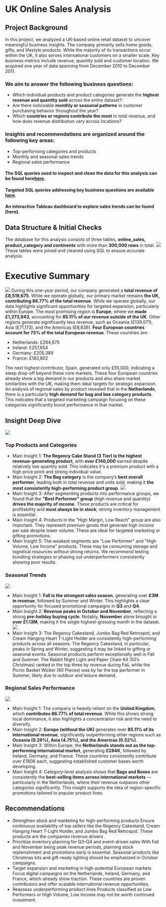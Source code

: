# UK Online Sales Analysis
## Project Background
In this project, we analyzed a UK-based online retail dataset to uncover meaningful business insights. The company primarily sells home goods, gifts, and lifestyle products. While the majority of its transactions occur within the UK, it also serves international customers on a smaller scale. Key business metrics include revenue, quantity sold and customer location. We acquired one year of data spanning from December 2010 to December 2011.
### We aim to answer the following business questions:
-	Which individual products and product categories generate the **highest revenue and quantity sold** across the entire dataset?-
-	Are there noticeable **monthly or seasonal patterns** in customer purchasing behavior throughout the year?
-	Which **countries or regions contribute the most** to total revenue, and how does revenue distribution vary across locations?
### Insights and recommendations are organized around the following key areas:
-	Top-performing categories and products
-	Monthly and seasonal sales trends
-	Regional sales performance
#### The SQL queries used to inspect and clean the data for this analysis can be found here[here](SQL/README.md).
#### Targeted SQL queries addressing key business questions are available [here](SQL/README2.md).
#### An interactive Tableau dashboard to explore sales trends can be found [here].
## Data Structure & Initial Checks
The database for this analysis consists of three tables, **online_sales, product_category and continents** with more than **300,000 rows** in total.
![](images/data_structure.png)
These tables were joined and cleaned using SQL to ensure accurate analysis.
# Executive Summary
![](images/reg_exc2.png)
During this one-year period, our company generated a **total revenue of £8,519,675**. While we operate globally, our primary market remains **the UK, contributing 86.77% of the total revenue**. While we operate globally, our data highlights significant opportunities for targeted expansion, particularly within Europe.
The most promising region is **Europe**, where we **made £1,273,943**, accounting for **85.11% of our revenue outside of the UK**. Other regions generate significantly less revenue, such as Oceania (£139,071), Asia (£71,173), and the Americas (£8,839).
**Four European countries account for 73% of the total European revenue**. These countries are:

- Netherlands: £284,675
- Ireland: £257,654
- Germany: £205,389
- France: £183,802

The next highest contributor, Spain, generated only £55,000, indicating a steep drop-off beyond these core markets. These four European countries already show a big demand in our products and also share  market similarities with the UK, making them ideal targets for strategic expansion.
An analysis of regional sales by product revealed that in the **Netherlands**, there is a particularly **high demand for bag and box category products**. This indicates  that a  targeted marketing campaign focusing on these categories significantly boost performance in that market.

## Insight Deep Dive
![](images/top_p_d.png)
### Top Products and Categories
- Main Insight 1: **The Regency Cake Stand (3 Tier) is the highest revenue-generating product**, with **over £140,000** earned despite relatively low quantity sold. This indicates it's a premium product with a high price point and strong individual value.
- Main Insight 2: **The Bag category** is the company’s **best overall performer**, leading both in total revenue and units sold, making it **the most consistently high-performing product group**.
  ![](images/performance.png)
- Main Insight 3: After segmenting products into performance groups, we found that the **"Best Performer" group** (high revenue and quantity) **drives the majority of income**. These products are critical for profitability and **must always be in stock**; strong inventory management is essential.
- Main Insight 4: Products in the "High Margin, Low Reach" group are also important. They represent premium goods that generate high income per sale despite lower volume. These are ideal for targeted marketing or gifting promotions.
- Main Insight 5:  The weakest segments are "Low Performer" and "High Volume, Low Income" products. These may be consuming storage and logistical resources without strong returns. We recommend testing bundling strategies or phasing out underperformers consistently showing poor results.
### Seasonal Trends
![](images/seasonal_1.png)
- Main Insight 1: **Fall is the strongest sales season**, generating over **£3M in revenue**, followed by Summer and Winter. This highlights a clear opportunity for focused promotional campaigns in **Q3** and **Q4**.
- Main Insight 2: **Revenue peaks in October and November**, reflecting a strong **pre-holiday buying cycle**. Notably, **November** alone brought in **over £1.13M**, making it the single highest-grossing month in the dataset.
  ![](images/product_seasonal.png)
- Main Insight 3: The Regency Cakestand, Jumbo Bag Red Retrospot, and Cream Hanging Heart T-Light Holder are consistently high-performing products across all seasons. The Regency Cakestand, in particular, peaks in Spring and Winter, suggesting it may be linked to gifting or seasonal events.
 Seasonal products perform exceptionally well in Fall and Summer. The Rabbit Night Light and Paper Chain Kit (50’s Christmas) ranked in the top three by revenue during Fall, while the Picnic Basket Wicker (60 Pieces) was by far the top performer in Summer, likely due   to outdoor and leisure demand.
### Regional Sales Performance
![](images/regdown.png)
-	Main Insight 1: The company is heavily reliant on the **United Kingdom**, which **contributes 86.77% of total revenue**. While this shows strong local dominance, it also highlights a concentration risk and the need to diversify.
-	Main Insight 2: **Europe (without the UK)** generates over **85.11% of its international revenue**, significantly outperforming other regions such as **Oceania (9.29%), Asia (4.75%), and the Americas (0.52%)**.
-	Main Insight 3: Within Europe, the **Netherlands stands out as the top-performing international market**, generating **£284K**, followed by Ireland, Germany, and France. These countries consistently contribute over £180K each, suggesting established customer bases worth developing.
-	Main Insight 4: Category-level analysis shows that **Bags and Boxes** are consistently the **best-selling items across international markets** — particularly in the Netherlands, where their revenue outpaces other categories significantly. This insight supports the idea of region-specific promotions tailored to popular product lines.
## Recommendations
- Strengthen stock and marketing for high-performing products
 Ensure continuous availability of top sellers like the Regency Cakestand, Cream Hanging Heart T-Light Holder, and Jumbo Bag Red Retrospot. These products are the companies revenue drivers .
- Prioritize inventory planning for Q3–Q4 and event-driven sales
  With Fall and November being peak revenue periods, planning stock replenishment and promotions early is essential. Seasonal products like Christmas kits and gift-ready lighting should be emphasized in October campaigns.
- Target expansion and marketing in high-potential European markets
  Focus digital campaigns on the Netherlands, Ireland, Germany, and France, which already show traction. These countries are proven contributors and offer scalable international revenue opportunities.
- Reassess underperforming product lines
 Products classified as Low Performers or High Volume, Low Income may not be worth continued investment. 






